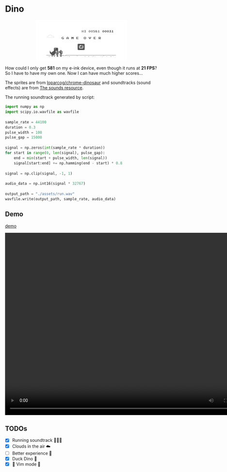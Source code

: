 # Dino

<p align="center">
  <img src="./assets/bigme.png" alt="bigme" width="300">
</p>

How could I only get **581** on my e-ink device, even though it runs at **21 FPS**?
So I have to have my own one. Now I can have much higher scores...

The sprites are from [loparcog/chrome-dinosaur](https://github.com/loparcog/chrome-dinosaur) and soundtracks (sound effects) are from [The sounds resource](https://www.sounds-resource.com/browser_games/googlechromedinosaurgame/sound/18002/).

The running soundtrack generated by script:

```python
import numpy as np
import scipy.io.wavfile as wavfile

sample_rate = 44100
duration = 0.3
pulse_width = 100
pulse_gap = 15000

signal = np.zeros(int(sample_rate * duration))
for start in range(0, len(signal), pulse_gap):
    end = min(start + pulse_width, len(signal))
    signal[start:end] += np.hamming(end - start) * 0.8

signal = np.clip(signal, -1, 1)

audio_data = np.int16(signal * 32767)

output_path = "./assets/run.wav"
wavfile.write(output_path, sample_rate, audio_data)
```

## Demo

[demo](./assets/demo.mp4)

<p align="center">
<video width="800" height="600" controls>
  <source src="./assets/demo.mp4" type="video/mp4">
</video>
</p>

## TODOs

- [x] Running soundtrack 🏃‍♂️‍➡️
- [x] Clouds in the air ☁️
- [ ] Better experience 🎲
- [x] Duck Dino 🦖
- [x]  Vim mode 
